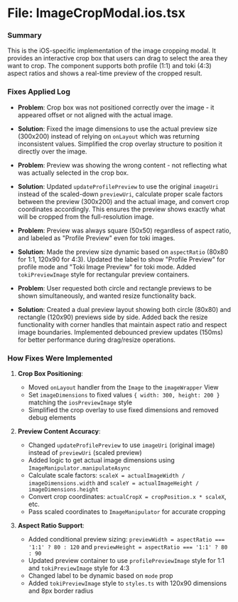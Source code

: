# File: ImageCropModal.ios.tsx

### Summary
This is the iOS-specific implementation of the image cropping modal. It provides an interactive crop box that users can drag to select the area they want to crop. The component supports both profile (1:1) and toki (4:3) aspect ratios and shows a real-time preview of the cropped result.

### Fixes Applied Log
- **Problem**: Crop box was not positioned correctly over the image - it appeared offset or not aligned with the actual image.
- **Solution**: Fixed the image dimensions to use the actual preview size (300x200) instead of relying on `onLayout` which was returning inconsistent values. Simplified the crop overlay structure to position it directly over the image.

- **Problem**: Preview was showing the wrong content - not reflecting what was actually selected in the crop box.
- **Solution**: Updated `updateProfilePreview` to use the original `imageUri` instead of the scaled-down `previewUri`, calculate proper scale factors between the preview (300x200) and the actual image, and convert crop coordinates accordingly. This ensures the preview shows exactly what will be cropped from the full-resolution image.

- **Problem**: Preview was always square (50x50) regardless of aspect ratio, and labeled as "Profile Preview" even for toki images.
- **Solution**: Made the preview size dynamic based on `aspectRatio` (80x80 for 1:1, 120x90 for 4:3). Updated the label to show "Profile Preview" for profile mode and "Toki Image Preview" for toki mode. Added `tokiPreviewImage` style for rectangular preview containers.

- **Problem**: User requested both circle and rectangle previews to be shown simultaneously, and wanted resize functionality back.
- **Solution**: Created a dual preview layout showing both circle (80x80) and rectangle (120x90) previews side by side. Added back the resize functionality with corner handles that maintain aspect ratio and respect image boundaries. Implemented debounced preview updates (150ms) for better performance during drag/resize operations.

### How Fixes Were Implemented
1. **Crop Box Positioning**:
   - Moved `onLayout` handler from the `Image` to the `imageWrapper` View
   - Set `imageDimensions` to fixed values `{ width: 300, height: 200 }` matching the `iosPreviewImage` style
   - Simplified the crop overlay to use fixed dimensions and removed debug elements

2. **Preview Content Accuracy**:
   - Changed `updateProfilePreview` to use `imageUri` (original image) instead of `previewUri` (scaled preview)
   - Added logic to get actual image dimensions using `ImageManipulator.manipulateAsync`
   - Calculate scale factors: `scaleX = actualImageWidth / imageDimensions.width` and `scaleY = actualImageHeight / imageDimensions.height`
   - Convert crop coordinates: `actualCropX = cropPosition.x * scaleX`, etc.
   - Pass scaled coordinates to `ImageManipulator` for accurate cropping

3. **Aspect Ratio Support**:
   - Added conditional preview sizing: `previewWidth = aspectRatio === '1:1' ? 80 : 120` and `previewHeight = aspectRatio === '1:1' ? 80 : 90`
   - Updated preview container to use `profilePreviewImage` style for 1:1 and `tokiPreviewImage` style for 4:3
   - Changed label to be dynamic based on `mode` prop
   - Added `tokiPreviewImage` style to `styles.ts` with 120x90 dimensions and 8px border radius

